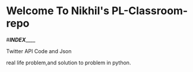 # Welcome To Nikhil's PL-Classroom-repo
#_________________INDEX_____________________

Twitter API Code and Json

real life problem,and solution to problem in python.

